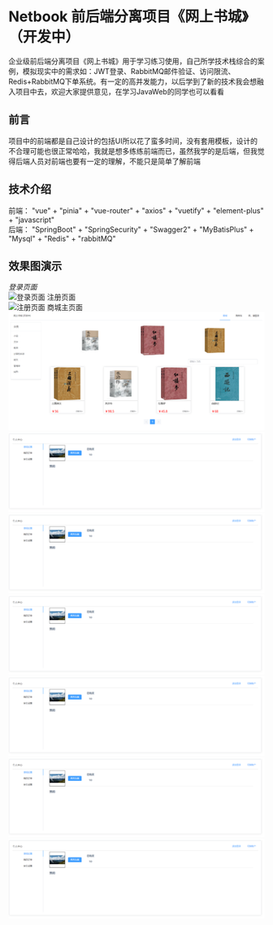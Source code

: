 # Netbook 前后端分离项目《网上书城》（开发中）
企业级前后端分离项目《网上书城》用于学习练习使用，自己所学技术栈综合的案例，模拟现实中的需求如：JWT登录、RabbitMQ邮件验证、访问限流、Redis+RabbitMQ下单系统。有一定的高并发能力，以后学到了新的技术我会想融入项目中去，欢迎大家提供意见，在学习JavaWeb的同学也可以看看
## 前言
项目中的前端都是自己设计的包括UI所以花了蛮多时间，没有套用模板，设计的不合理可能也很正常哈哈，我就是想多练练前端而已，虽然我学的是后端，但我觉得后端人员对前端也要有一定的理解，不能只是简单了解前端
## 技术介绍
前端： "vue" + "pinia" + "vue-router" + "axios" + "vuetify" + "element-plus" + "javascript"  
后端： "SpringBoot" + "SpringSecurity" + "Swagger2" + "MyBatisPlus" + "Mysql" + "Redis" + "rabbitMQ"
## 效果图演示
*登录页面*  
![登录页面](https://github.com/xx416/Netbook/blob/e0cdc35dcb909c9cc67f05298c7043b621d0cdeb/%E6%95%88%E6%9E%9C%E5%9B%BE/%E7%99%BB%E5%BD%95%E5%95%86%E5%9F%8E%E9%A1%B5%E9%9D%A2.PNG)
注册页面  
![注册页面](https://github.com/xx416/Netbook/blob/e0cdc35dcb909c9cc67f05298c7043b621d0cdeb/%E6%95%88%E6%9E%9C%E5%9B%BE/%E6%B3%A8%E5%86%8C%E9%A1%B5%E9%9D%A2.PNG)
商城主页面  
![商城主页面](https://github.com/xx416/Netbook/blob/8e1ce155d998fa25ea19709e923551cc609034a9/%E6%95%88%E6%9E%9C%E5%9B%BE/%E5%95%86%E5%9F%8E%E4%B8%BB%E9%A1%B5%E9%9D%A2.PNG)
![image](https://github.com/xx416/Netbook/blob/4001f0a1d58ad957b8bbc0e5a519a971e446e894/%E6%95%88%E6%9E%9C%E5%9B%BE/%E4%B8%AA%E4%BA%BA%E4%B8%AD%E5%BF%83.PNG)
![image](https://github.com/xx416/Netbook/blob/4001f0a1d58ad957b8bbc0e5a519a971e446e894/%E6%95%88%E6%9E%9C%E5%9B%BE/%E4%B8%AA%E4%BA%BA%E4%B8%AD%E5%BF%83.PNG)
![image](https://github.com/xx416/Netbook/blob/4001f0a1d58ad957b8bbc0e5a519a971e446e894/%E6%95%88%E6%9E%9C%E5%9B%BE/%E4%B8%AA%E4%BA%BA%E4%B8%AD%E5%BF%83.PNG)
![image](https://github.com/xx416/Netbook/blob/4001f0a1d58ad957b8bbc0e5a519a971e446e894/%E6%95%88%E6%9E%9C%E5%9B%BE/%E4%B8%AA%E4%BA%BA%E4%B8%AD%E5%BF%83.PNG)
![image](https://github.com/xx416/Netbook/blob/4001f0a1d58ad957b8bbc0e5a519a971e446e894/%E6%95%88%E6%9E%9C%E5%9B%BE/%E4%B8%AA%E4%BA%BA%E4%B8%AD%E5%BF%83.PNG)
![image](https://github.com/xx416/Netbook/blob/4001f0a1d58ad957b8bbc0e5a519a971e446e894/%E6%95%88%E6%9E%9C%E5%9B%BE/%E4%B8%AA%E4%BA%BA%E4%B8%AD%E5%BF%83.PNG)
